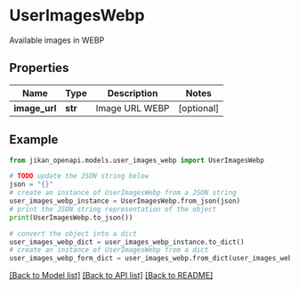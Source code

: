 # UserImagesWebp

Available images in WEBP

## Properties

Name | Type | Description | Notes
------------ | ------------- | ------------- | -------------
**image_url** | **str** | Image URL WEBP | [optional] 

## Example

```python
from jikan_openapi.models.user_images_webp import UserImagesWebp

# TODO update the JSON string below
json = "{}"
# create an instance of UserImagesWebp from a JSON string
user_images_webp_instance = UserImagesWebp.from_json(json)
# print the JSON string representation of the object
print(UserImagesWebp.to_json())

# convert the object into a dict
user_images_webp_dict = user_images_webp_instance.to_dict()
# create an instance of UserImagesWebp from a dict
user_images_webp_form_dict = user_images_webp.from_dict(user_images_webp_dict)
```
[[Back to Model list]](../README.md#documentation-for-models) [[Back to API list]](../README.md#documentation-for-api-endpoints) [[Back to README]](../README.md)


